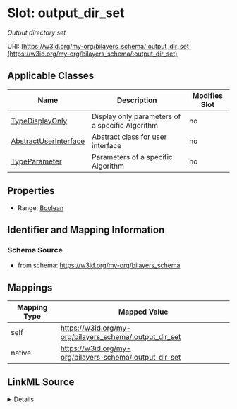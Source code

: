 

# Slot: output_dir_set


_Output directory set_





URI: [https://w3id.org/my-org/bilayers_schema/:output_dir_set](https://w3id.org/my-org/bilayers_schema/:output_dir_set)



<!-- no inheritance hierarchy -->





## Applicable Classes

| Name | Description | Modifies Slot |
| --- | --- | --- |
| [TypeDisplayOnly](TypeDisplayOnly.md) | Display only parameters of a specific Algorithm |  no  |
| [AbstractUserInterface](AbstractUserInterface.md) | Abstract class for user interface |  no  |
| [TypeParameter](TypeParameter.md) | Parameters of a specific Algorithm |  no  |







## Properties

* Range: [Boolean](Boolean.md)





## Identifier and Mapping Information







### Schema Source


* from schema: https://w3id.org/my-org/bilayers_schema




## Mappings

| Mapping Type | Mapped Value |
| ---  | ---  |
| self | https://w3id.org/my-org/bilayers_schema/:output_dir_set |
| native | https://w3id.org/my-org/bilayers_schema/:output_dir_set |




## LinkML Source

<details>
```yaml
name: output_dir_set
description: Output directory set
from_schema: https://w3id.org/my-org/bilayers_schema
rank: 1000
alias: output_dir_set
domain_of:
- AbstractUserInterface
range: boolean
required: false

```
</details>